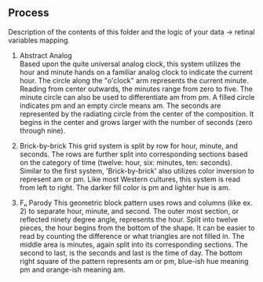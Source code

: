 ## Process

Description of the contents of this folder and the logic of your data → retinal variables mapping.

1) Abstract Analog <br>
Based upon the quite universal analog clock, this system utilizes the hour and minute hands on a familiar analog clock to indicate the current hour. The circle along the "o'clock" arm represents the current minute. Reading from center outwards, the minutes range from zero to five. The minute circle can also be used to differentiate am from pm. A filled circle indicates pm and an empty circle means am. The seconds are represented by the radiating circle from the center of the composition. It begins in the center and grows larger with the number of seconds (zero through nine).

2) Brick-by-brick
This grid system is split by row for hour, minute, and seconds. The rows are further split into corresponding sections based on the category of time (twelve: hour, six: minutes, ten: seconds). Similar to the first system, 'Brick-by-brick' also utilizes color inversion to represent am or pm. Like most Western cultures, this system is read from left to right. The darker fill color is pm and lighter hue is am.

3) Fₙ Parody
This geometric block pattern uses rows and columns (like ex. 2) to separate hour, minute, and second. The outer most section, or reflected ninety degree angle, represents the hour. Split into twelve pieces, the hour begins from the bottom of the shape. It can be easier to read by counting the difference or what triangles are not filled in. The middle area is minutes, again split into its corresponding sections. The second to last, is the seconds and last is the time of day. The bottom right square of the pattern represents am or pm, blue-ish hue meaning pm and orange-ish meaning am.
